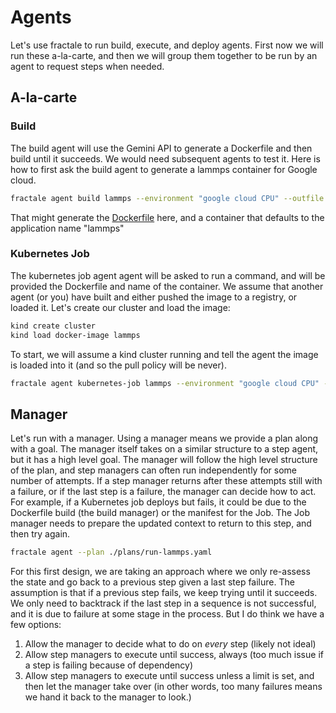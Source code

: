 # Agents

Let's use fractale to run build, execute, and deploy agents. First now we will run these a-la-carte, and then we will group them together to be run by an agent to request steps when needed.

## A-la-carte

### Build

The build agent will use the Gemini API to generate a Dockerfile and then build until it succeeds. We would need subsequent agents to test it.
Here is how to first ask the build agent to generate a lammps container for Google cloud.

```bash
fractale agent build lammps --environment "google cloud CPU" --outfile Dockerfile.lammps
```

That might generate the [Dockerfile](Dockerfile) here, and a container that defaults to the application name "lammps"

### Kubernetes Job

The kubernetes job agent agent will be asked to run a command, and will be provided the Dockerfile and name of the container. We assume that another agent (or you) have built and either pushed the image to a registry, or loaded it. Let's create our cluster and load the image:

```bash
kind create cluster
kind load docker-image lammps
```

To start, we will assume a kind cluster running and tell the agent the image is loaded into it (and so the pull policy will be never). 

```bash
fractale agent kubernetes-job lammps --environment "google cloud CPU" --context-file ./Dockerfile --no-pull
```

## Manager

Let's run with a manager. Using a manager means we provide a plan along with a goal. The manager itself takes on a similar structure to a step agent, but it has a high level goal. The manager will follow the high level structure of the plan, and step
managers can often run independently for some number of attempts. If a step manager
returns after these attempts still with a failure, or if the last step is a failure,
the manager can decide how to act. For example, if a Kubernetes job deploys but fails,
it could be due to the Dockerfile build (the build manager) or the manifest for the Job.
The Job manager needs to prepare the updated context to return to this step, and then
try again.

```bash
fractale agent --plan ./plans/run-lammps.yaml
```

For this first design, we are taking an approach where we only re-assess the state and go back to a previous step given a last step failure. The assumption is that if a previous step fails, we keep trying until it succeeds. We only need to backtrack if the last step in a sequence is not successful, and it is due to failure at some stage in the process. But I do think we have a few options:

1. Allow the manager to decide what to do on _every_ step (likely not ideal)
2. Allow step managers to execute until success, always (too much issue if a step is failing because of dependency)
3. Allow step managers to execute until success unless a limit is set, and then let the manager take over (in other words, too many failures means we hand it back to the manager to look.)